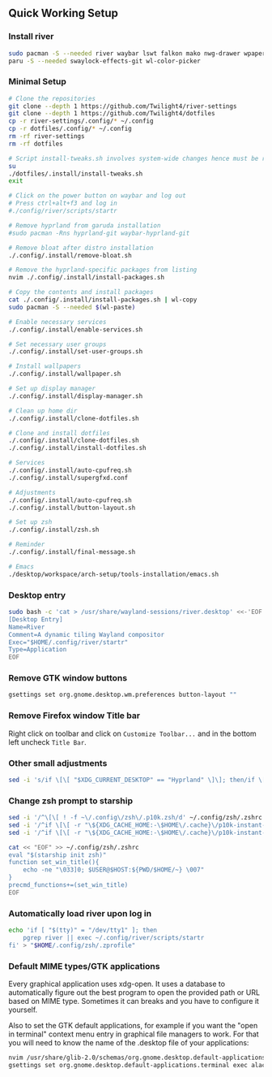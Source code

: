 ## Quick Working Setup
### Install river
```bash
sudo pacman -S --needed river waybar lswt falkon mako nwg-drawer wpaperd starship xdg-desktop-portal-wlr
paru -S --needed swaylock-effects-git wl-color-picker 
```

### Minimal Setup
```bash
# Clone the repositories
git clone --depth 1 https://github.com/Twilight4/river-settings
git clone --depth 1 https://github.com/Twilight4/dotfiles
cp -r river-settings/.config/* ~/.config
cp -r dotfiles/.config/* ~/.config
rm -rf river-settings
rm -rf dotfiles

# Script install-tweaks.sh involves system-wide changes hence must be run as root
su
./dotfiles/.install/install-tweaks.sh
exit

# Click on the power button on waybar and log out
# Press ctrl+alt+f3 and log in
#./config/river/scripts/startr

# Remove hyprland from garuda installation
#sudo pacman -Rns hyprland-git waybar-hyprland-git

# Remove bloat after distro installation
./.config/.install/remove-bloat.sh

# Remove the hyprland-specific packages from listing
nvim ./.config/.install/install-packages.sh

# Copy the contents and install packages
cat ./.config/.install/install-packages.sh | wl-copy
sudo pacman -S --needed $(wl-paste)

# Enable necessary services
./.config/.install/enable-services.sh

# Set necessary user groups
./.config/.install/set-user-groups.sh

# Install wallpapers
./.config/.install/wallpaper.sh

# Set up display manager
./.config/.install/display-manager.sh

# Clean up home dir
./.config/.install/clone-dotfiles.sh

# Clone and install dotfiles
./.config/.install/clone-dotfiles.sh
./.config/.install/install-dotfiles.sh

# Services
./.config/.install/auto-cpufreq.sh
./.config/.install/supergfxd.conf

# Adjustments
./.config/.install/auto-cpufreq.sh
./.config/.install/button-layout.sh

# Set up zsh
./.config/.install/zsh.sh

# Reminder
./.config/.install/final-message.sh

# Emacs
./desktop/workspace/arch-setup/tools-installation/emacs.sh
```

### Desktop entry
```bash
sudo bash -c 'cat > /usr/share/wayland-sessions/river.desktop' <<-'EOF'
[Desktop Entry]
Name=River
Comment=A dynamic tiling Wayland compositor
Exec="$HOME/.config/river/startr"
Type=Application
EOF
```

### Remove GTK window buttons 
```bash
gsettings set org.gnome.desktop.wm.preferences button-layout ""
```

### Remove Firefox window Title bar
Right click on toolbar and click on `Customize Toolbar...` and in the bottom left uncheck `Title Bar`.

### Other small adjustments
```bash
sed -i 's/if \[\[ "$XDG_CURRENT_DESKTOP" == "Hyprland" \]\]; then/if \[\[ "$XDG_CURRENT_DESKTOP" == "river" \]\]; then/' ~/.config/rofi/applets/bin/clipboard.sh
```

### Change zsh prompt to starship
```bash
sed -i '/^\[\[ ! -f ~\/.config\/zsh\/.p10k.zsh/d' ~/.config/zsh/.zshrc
sed -i '/^if \[\[ -r "\${XDG_CACHE_HOME:-\$HOME\/.cache}\/p10k-instant-prompt-\${(%):-%n}.zsh" \]\]; then$/,/^  source "\${XDG_CACHE_HOME:-\$HOME\/.cache}\/p10k-instant-prompt-\${(%):-%n}.zsh"$/d;/^fi$/d' ~/.config/zsh/.zshrc
sed -i '/^if \[\[ -r "\${XDG_CACHE_HOME:-\$HOME\/.cache}\/p10k-instant-prompt-\${(%):-%n}.zsh" \]\]; then$/,/^  source "\${XDG_CACHE_HOME:-\$HOME\/.cache}\/p10k-instant-prompt-\${(%):-%n}.zsh"$/d;/^fi$/d;/^source \/usr\/share\/zsh-theme-powerlevel10k\/powerlevel10k.zsh-theme$/d' ~/.config/zsh/.zshrc

cat << "EOF" >> ~/.config/zsh/.zshrc
eval "$(starship init zsh)"
function set_win_title(){
    echo -ne "\033]0; $USER@$HOST:${PWD/$HOME/~} \007"
}
precmd_functions+=(set_win_title)
EOF
```

### Automatically load river upon log in
```bash
echo 'if [ "$(tty)" = "/dev/tty1" ]; then
    pgrep river || exec ~/.config/river/scripts/startr
fi' > "$HOME/.config/zsh/.zprofile"
```

### Default MIME types/GTK applications
Every graphical application uses xdg-open. It uses a database to automatically figure out the best program to open the provided path or URL based on MIME type. Sometimes it can breaks and you have to configure it yourself.

Also to set the GTK default applications, for example if you want the "open in terminal" context menu entry in graphical file managers to work. For that you will need to know the name of the .desktop file of your applications: 
```bash
nvim /usr/share/glib-2.0/schemas/org.gnome.desktop.default-applications.gschema.xml
gsettings set org.gnome.desktop.default-applications.terminal exec alacritty.desktop
```
